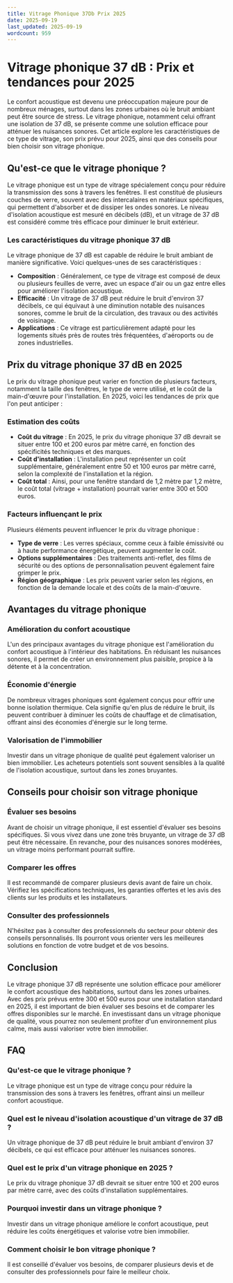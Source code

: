 ```yaml
---
title: Vitrage Phonique 37Db Prix 2025
date: 2025-09-19
last_updated: 2025-09-19
wordcount: 959
---
```


# Vitrage phonique 37 dB : Prix et tendances pour 2025

Le confort acoustique est devenu une préoccupation majeure pour de nombreux ménages, surtout dans les zones urbaines où le bruit ambiant peut être source de stress. Le vitrage phonique, notamment celui offrant une isolation de 37 dB, se présente comme une solution efficace pour atténuer les nuisances sonores. Cet article explore les caractéristiques de ce type de vitrage, son prix prévu pour 2025, ainsi que des conseils pour bien choisir son vitrage phonique.

## Qu'est-ce que le vitrage phonique ?

Le vitrage phonique est un type de vitrage spécialement conçu pour réduire la transmission des sons à travers les fenêtres. Il est constitué de plusieurs couches de verre, souvent avec des intercalaires en matériaux spécifiques, qui permettent d'absorber et de dissiper les ondes sonores. Le niveau d'isolation acoustique est mesuré en décibels (dB), et un vitrage de 37 dB est considéré comme très efficace pour diminuer le bruit extérieur.

### Les caractéristiques du vitrage phonique 37 dB

Le vitrage phonique de 37 dB est capable de réduire le bruit ambiant de manière significative. Voici quelques-unes de ses caractéristiques :

- **Composition** : Généralement, ce type de vitrage est composé de deux ou plusieurs feuilles de verre, avec un espace d'air ou un gaz entre elles pour améliorer l'isolation acoustique.
- **Efficacité** : Un vitrage de 37 dB peut réduire le bruit d'environ 37 décibels, ce qui équivaut à une diminution notable des nuisances sonores, comme le bruit de la circulation, des travaux ou des activités de voisinage.
- **Applications** : Ce vitrage est particulièrement adapté pour les logements situés près de routes très fréquentées, d'aéroports ou de zones industrielles.

## Prix du vitrage phonique 37 dB en 2025

Le prix du vitrage phonique peut varier en fonction de plusieurs facteurs, notamment la taille des fenêtres, le type de verre utilisé, et le coût de la main-d'œuvre pour l'installation. En 2025, voici les tendances de prix que l'on peut anticiper :

### Estimation des coûts

- **Coût du vitrage** : En 2025, le prix du vitrage phonique 37 dB devrait se situer entre 100 et 200 euros par mètre carré, en fonction des spécificités techniques et des marques.
- **Coût d'installation** : L'installation peut représenter un coût supplémentaire, généralement entre 50 et 100 euros par mètre carré, selon la complexité de l'installation et la région.
- **Coût total** : Ainsi, pour une fenêtre standard de 1,2 mètre par 1,2 mètre, le coût total (vitrage + installation) pourrait varier entre 300 et 500 euros.

### Facteurs influençant le prix

Plusieurs éléments peuvent influencer le prix du vitrage phonique :

- **Type de verre** : Les verres spéciaux, comme ceux à faible émissivité ou à haute performance énergétique, peuvent augmenter le coût.
- **Options supplémentaires** : Des traitements anti-reflet, des films de sécurité ou des options de personnalisation peuvent également faire grimper le prix.
- **Région géographique** : Les prix peuvent varier selon les régions, en fonction de la demande locale et des coûts de la main-d'œuvre.

## Avantages du vitrage phonique

### Amélioration du confort acoustique

L'un des principaux avantages du vitrage phonique est l'amélioration du confort acoustique à l'intérieur des habitations. En réduisant les nuisances sonores, il permet de créer un environnement plus paisible, propice à la détente et à la concentration.

### Économie d'énergie

De nombreux vitrages phoniques sont également conçus pour offrir une bonne isolation thermique. Cela signifie qu'en plus de réduire le bruit, ils peuvent contribuer à diminuer les coûts de chauffage et de climatisation, offrant ainsi des économies d'énergie sur le long terme.

### Valorisation de l'immobilier

Investir dans un vitrage phonique de qualité peut également valoriser un bien immobilier. Les acheteurs potentiels sont souvent sensibles à la qualité de l'isolation acoustique, surtout dans les zones bruyantes.

## Conseils pour choisir son vitrage phonique

### Évaluer ses besoins

Avant de choisir un vitrage phonique, il est essentiel d'évaluer ses besoins spécifiques. Si vous vivez dans une zone très bruyante, un vitrage de 37 dB peut être nécessaire. En revanche, pour des nuisances sonores modérées, un vitrage moins performant pourrait suffire.

### Comparer les offres

Il est recommandé de comparer plusieurs devis avant de faire un choix. Vérifiez les spécifications techniques, les garanties offertes et les avis des clients sur les produits et les installateurs.

### Consulter des professionnels

N'hésitez pas à consulter des professionnels du secteur pour obtenir des conseils personnalisés. Ils pourront vous orienter vers les meilleures solutions en fonction de votre budget et de vos besoins.

## Conclusion

Le vitrage phonique 37 dB représente une solution efficace pour améliorer le confort acoustique des habitations, surtout dans les zones urbaines. Avec des prix prévus entre 300 et 500 euros pour une installation standard en 2025, il est important de bien évaluer ses besoins et de comparer les offres disponibles sur le marché. En investissant dans un vitrage phonique de qualité, vous pourrez non seulement profiter d'un environnement plus calme, mais aussi valoriser votre bien immobilier.

## FAQ

### Qu'est-ce que le vitrage phonique ?

Le vitrage phonique est un type de vitrage conçu pour réduire la transmission des sons à travers les fenêtres, offrant ainsi un meilleur confort acoustique.

### Quel est le niveau d'isolation acoustique d'un vitrage de 37 dB ?

Un vitrage phonique de 37 dB peut réduire le bruit ambiant d'environ 37 décibels, ce qui est efficace pour atténuer les nuisances sonores.

### Quel est le prix d'un vitrage phonique en 2025 ?

Le prix du vitrage phonique 37 dB devrait se situer entre 100 et 200 euros par mètre carré, avec des coûts d'installation supplémentaires.

### Pourquoi investir dans un vitrage phonique ?

Investir dans un vitrage phonique améliore le confort acoustique, peut réduire les coûts énergétiques et valorise votre bien immobilier.

### Comment choisir le bon vitrage phonique ?

Il est conseillé d'évaluer vos besoins, de comparer plusieurs devis et de consulter des professionnels pour faire le meilleur choix.